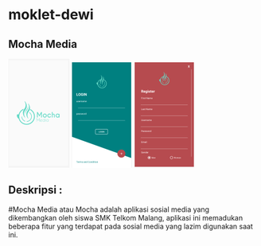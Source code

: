 # moklet-dewi
## Mocha Media
![splashscreen](https://github.com/SMKCoding2019/moklet-dewi/blob/master/Moca/splashscreen.PNG?raw=true)
![login](https://github.com/SMKCoding2019/moklet-dewi/blob/master/Moca/Login.PNG?raw=true)
![register](https://github.com/SMKCoding2019/moklet-dewi/blob/master/Moca/register.PNG?raw=true)
## Deskripsi :
#Mocha Media atau Mocha adalah aplikasi sosial media yang dikembangkan oleh siswa SMK Telkom Malang,
aplikasi ini memadukan beberapa fitur yang terdapat pada sosial media yang lazim digunakan saat ini.
